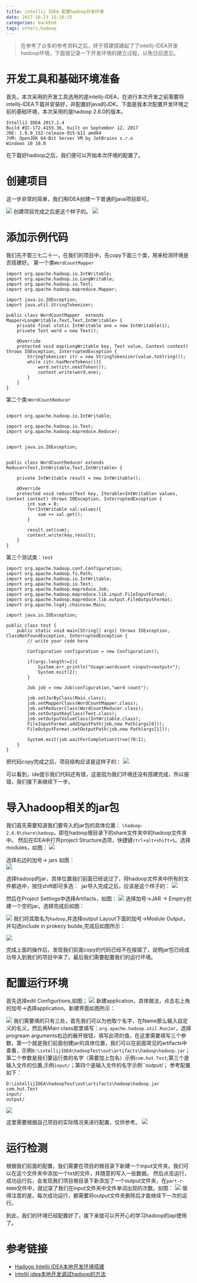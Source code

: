 ```yaml
---
title: intellij IDEA 配置hadoop开发环境
date: 2017-10-23 15:10:25
categories: backEnd 
tags: others,hadoop
---
```


> 在参考了众多的参考资料之后，终于搭建搭建起了了intellij-IDEA开发hadoop环境，下面就记录一下开发环境的建立过程，以免日后遗忘。

# 开发工具和基础环境准备
首先，本次采用的开发工具选用的是intellij-IDEA，在进行本次开发之前需要将intellij-IDEA下载并安装好，并配置好java的JDK。下面是我本次配置开发环境之前的基础环境，本次采用的是hadoop 2.6.0的版本。
```
IntelliJ IDEA 2017.2.4
Build #IC-172.4155.36, built on September 12, 2017
JRE: 1.8.0_152-release-915-b11 amd64
JVM: OpenJDK 64-Bit Server VM by JetBrains s.r.o
Windows 10 10.0
```
在下载好hadoop之后，我们便可以开始本次环境的配置了。

# 创建项目
这一步非常的简单，我们用IDEA创建一下普通的java项目即可。

![](http://ovec6nnof.bkt.clouddn.com/%E6%96%B0%E5%BB%BA%E9%A1%B9%E7%9B%AE.jpg)
创建项目完成之后是这个样子的。
![](http://ovec6nnof.bkt.clouddn.com/%E5%88%9B%E5%BB%BA%E5%AE%8C%E6%88%90.jpg)
# 添加示例代码
我们先不管三七二十一，在我们的项目中，先copy下面三个类，用来检测环境是否搭建好。
第一个类``WordCountMapper``
```
import org.apache.hadoop.io.IntWritable;
import org.apache.hadoop.io.LongWritable;
import org.apache.hadoop.io.Text;
import org.apache.hadoop.mapreduce.Mapper;

import java.io.IOException;
import java.util.StringTokenizer;

public class WordCountMapper  extends Mapper<LongWritable,Text,Text,IntWritable> {
    private final static IntWritable one = new IntWritable(1);
    private Text word = new Text();

    @Override
    protected void map(LongWritable key, Text value, Context context) throws IOException, InterruptedException {
        StringTokenizer itr = new StringTokenizer(value.toString());
        while (itr.hasMoreTokens()){
            word.set(itr.nextToken());
            context.write(word,one);
        }
    }
}

```
第二个类:``WordCountReducer ``
```

import org.apache.hadoop.io.IntWritable;

import org.apache.hadoop.io.Text;
import org.apache.hadoop.mapreduce.Reducer;


import java.io.IOException;


public class WordCountReducer extends Reducer<Text,IntWritable,Text,IntWritable> {

    private IntWritable result = new IntWritable();

    @Override
    protected void reduce(Text key, Iterable<IntWritable> values, Context context) throws IOException, InterruptedException {
        int sum = 0;
        for(IntWritable val:values){
            sum += val.get();
        }

        result.set(sum);
        context.write(key,result);
    }
}
```
第三个测试类：``test``
```
import org.apache.hadoop.conf.Configuration;
import org.apache.hadoop.fs.Path;
import org.apache.hadoop.io.IntWritable;
import org.apache.hadoop.io.Text;
import org.apache.hadoop.mapreduce.Job;
import org.apache.hadoop.mapreduce.lib.input.FileInputFormat;
import org.apache.hadoop.mapreduce.lib.output.FileOutputFormat;
import org.apache.log4j.chainsaw.Main;

import java.io.IOException;

public class test {
    public static void main(String[] args) throws IOException, ClassNotFoundException, InterruptedException {
        // write your code here

        Configuration configuration = new Configuration();

        if(args.length!=2){
            System.err.println("Usage:wordcount <input><output>");
            System.exit(2);
        }

        Job job = new Job(configuration,"word count");

        job.setJarByClass(Main.class);
        job.setMapperClass(WordCountMapper.class);
        job.setReducerClass(WordCountReducer.class);
        job.setOutputKeyClass(Text.class);
        job.setOutputValueClass(IntWritable.class);
        FileInputFormat.addInputPath(job,new Path(args[0]));
        FileOutputFormat.setOutputPath(job,new Path(args[1]));

        System.exit(job.waitForCompletion(true)?0:1);
    }
}

```
把代码copy完成之后，项目结构应该是这样子的：
![](http://ovec6nnof.bkt.clouddn.com/%E5%A4%8D%E5%88%B6%E4%BB%A3%E7%A0%81%E5%AE%8C%E6%88%90.jpg)

可以看到，ide提示我们代码还有错，这是因为我们环境还没有搭建完成，所以报错，我们接下来继续下一步。

# 导入hadoop相关的jar包
我们首先需要知道我们要导入的jar包的具体位置： ``\hadoop-2.6.0\share\hadoop``，即在hadoop根目录下的share文件夹中的hadoop文件夹中。
然后在IDEA中打开project Structure选项，快捷键``ctrl+alt+shift+S``。选择modules，如图：
![](http://ovec6nnof.bkt.clouddn.com/%E9%80%89%E6%8B%A9modules.jpg)

选择右边的加号-> jars 如图：</br>
![](http://ovec6nnof.bkt.clouddn.com/%E6%B7%BB%E5%8A%A0jar.jpg)

选择hadoop的jar，具体位置我们前面已经说过了，将hadoop文件夹中所有的文件都选中，按住shift即可多选：
![]()
jar导入完成之后，应该是这个样子的：
![](http://ovec6nnof.bkt.clouddn.com/jar%E5%AF%BC%E5%85%A5%E5%AE%8C%E6%88%90.jpg)

然后在Project Settings中选择Artifacts，如图：
![](http://ovec6nnof.bkt.clouddn.com/%E9%80%89%E6%8B%A9Artifacts.jpg)
选择加号->JAR -> Emptry创建一个空的jar。选择完成后如图：

![](http://ovec6nnof.bkt.clouddn.com/%E5%88%9B%E5%BB%BA%E6%96%B0%E7%9A%84jar.jpg)
我们将其取名为``hadoop``,并选择output Layout下面的加号->Module Output，并勾选include in prokecy builde,完成后如图所示：

![](http://ovec6nnof.bkt.clouddn.com/%E5%88%9B%E5%BB%BAjar%E5%AE%8C%E6%88%90.jpg)

完成上面的操作后，发现我们前面copy的代码已经不在报错了，说明jar包已经成功导入到我们的项目中来了。最后我们需要配置我们的运行环境。

# 配置运行环境
首先选择edit Configurtions,如图；
![](http://ovec6nnof.bkt.clouddn.com/%E9%80%89%E6%8B%A9edit%20Configuratiobns.jpg)
新建application，具体做法，点击右上角的加号->选择application。新建界面如图所示：

![](http://ovec6nnof.bkt.clouddn.com/applicatuon%E5%8F%82%E6%95%B0%E9%85%8D%E7%BD%AE.jpg)
我们需要填的只有三处，首先我们可以为他取个名字，在Name那么输入自定义的名义，然后再Main class那里填写：``org.apache.hadoop.util.RunJar``，选择progream arguments右边的展开按钮，填写此项的值，在这里需要填写三个参数，第一个就是我们前面创建jar的具体位置，我们可以在前面常见的artifacts中查看，示例``D:\intellijIDEA\hadoopTest\out\artifacts\hadoop\hadoop.jar``；第二个参数是我们要运行类的名字（需要加上包名）示例``com.hut.Test``;第三个是输入文件的位置,示例``input/``；第四个是输入文件的名字示例``output/；
参考配置如下：
```
D:\intellijIDEA\hadoopTest\out\artifacts\hadoop\hadoop.jar
com.hut.Test
input/
output/
```
![](http://ovec6nnof.bkt.clouddn.com/program%20agrumets%E5%8F%82%E6%95%B0%E5%80%BC.jpg)

这里需要根据自己项目的实际情况来进行配置，仅供参考。
![](http://ovec6nnof.bkt.clouddn.com/%E9%85%8D%E7%BD%AE%E5%AE%8C%E6%88%90.jpg)


# 运行检测
根据我们前面的配置，我们需要在项目的根目录下新建一个input文件夹。我们可以在这个文件夹中添加一个txt的文件，并随意的写入一些数据。
然后点击运行，成功运行后，会发现我们项目根目录下新添加了一个output文件夹，在``part-r-0000``文件中，就记录了我们在input文件夹中文件单词出现的次数。如图：
![](http://ovec6nnof.bkt.clouddn.com/%E6%88%90%E5%8A%9F%E8%BF%90%E8%A1%8C~.jpg)
值得注意的是，每次成功运行，都需要将output文件夹删除后才能继续下一次的运行。

到此，我们的环境已经配置好了，接下来就可以开开心的学习hadoop的api使用了。

# 参考链接
* [Hadoop Intellij IDEA本地开发环境搭建](http://blog.csdn.net/u010171031/article/details/53024516)
* [intellij idea本地开发调试hadoop的方法](http://blog.csdn.net/duhe2665991640/article/details/60468966)
